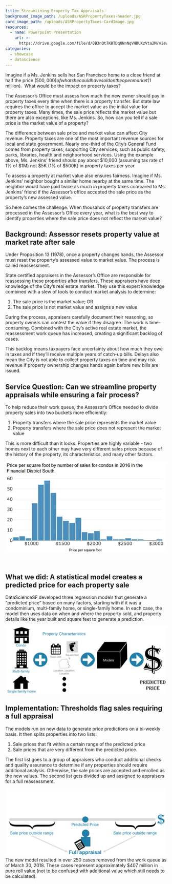 ```yaml
---
title: Streamlining Property Tax Appraisals
background_image_path: /uploads/ASRPropertyTaxes-header.jpg
card_image_path: /uploads/ASRPropertyTaxes-CardImage.jpg
resources:
  - name: Powerpoint Presentation
    url: >-
      https://drive.google.com/file/d/0B3nQt7K8TDq0NnNqVHBUXzVta2M/view?usp=sharing
categories:
  - showcase
  - datascience
---
```


Imagine if a Ms. Jenkins sells her San Francisco home to a close friend at half the price ($500,000) of what she could have sold on the open market ($1 million). &nbsp;What would be the impact on property taxes?

The Assessor’s Office must assess how much the new owner should pay in property taxes every time when there is a property transfer. But state law requires the office to accept the market value as the initial value for property taxes. Many times, the sale price reflects the market value but there are also exceptions, like Ms. Jenkins. So, how can you tell if a sale price is the market value of a property?

The difference between sale price and market value can affect City revenue. Property taxes are one of the most important revenue sources for local and state government. Nearly one-third of the City’s General Fund comes from property taxes, supporting City services, such as public safety, parks, libraries, health and neighborhood services. Using the example above, Ms. Jenkins’ friend should pay about $10,000 (assuming tax rate of 1% of $1M) not $5K (1% of $500K) in property taxes per year.

To assess a property at market value also ensures fairness. Imagine if Ms. Jenkins’ neighbor bought a similar home nearby at the same time. The neighbor would have paid twice as much in property taxes compared to Ms. Jenkins’ friend if the Assessor’s office accepted the sale price as the property’s new assessed value.

So here comes the challenge. When thousands of property transfers are processed in the Assessor’s Office every year, what is the best way to identify properties where the sale price does not reflect the market value?

## Background: Assessor resets property value at market rate after sale

Under Proposition 13 (1978), once a property changes hands, the Assessor must reset the property’s assessed value to market value. The process is called reassessment.

State certified appraisers in the Assessor’s Office are responsible for reassessing these properties after transfers. These appraisers have deep knowledge of the City’s real estate market. They use this expert knowledge combined with a slew of tools to conduct market analysis to determine:

1. The sale price is the market value; OR
2. The sale price is not market value and assigns a new value

During the process, appraisers carefully document their reasoning, so property owners can contest the value if they disagree. The work is time-consuming. Combined with the City’s active real estate market, the reassessment work queue has increased, creating a significant backlog of cases.

This backlog means taxpayers face uncertainty about how much they owe in taxes and if they’ll receive multiple years of catch-up bills. Delays also mean the City is not able to collect property taxes on time and may risk revenue if property ownership changes hands again before new bills are issued.

## Service Question: Can we streamline property appraisals while ensuring a fair process?

To help reduce their work queue, the Assessor’s Office needed to divide property sales into two buckets more efficiently:

1. Property transfers where the sale price represents the market value
2. Property transfers where the sale price does not represent the market value

This is more difficult than it looks. Properties are highly variable - two homes next to each other may have very different sales prices because of the history of the property, its characteristics, and many other factors.

![Price per square foot varies quite a bit - even in the same neighborhood](/uploads/asr-chart1.png)

&nbsp;

## What we did: A statistical model creates a predicted price for each property sale

DataScienceSF developed three regression models that generate a “predicted price” based on many factors, starting with if it was a condominium, multi-family home, or single-family home. In each case, the model then uses data on when and where the property sold, and property details like the year built and square feet to generate a prediction.

![The predicted price of a home is affected by many factors](/uploads/asr-chart2-1.png)

## Implementation: Thresholds flag sales requiring a full appraisal

The models run on new data to generate price predictions on a bi-weekly basis. It then splits properties into two lists:

1. Sale prices that fit within a certain range of the predicted price
2. Sale prices that are very different from the predicted price.

The first list goes to a group of appraisers who conduct additional checks and quality assurance to determine if any properties should require additional analysis. Otherwise, the sale prices are accepted and enrolled as the new values. The second list gets divided up and assigned to appraisers for a full reassessment.

![The new process streamlines the assessment of sales that look typical](/uploads/asr-chart3-1.png)<br>The new model resulted in over 250 cases removed from the work queue as of March 30, 2018. These cases represent approximately $407 million in pure roll value (not to be confused with additional value which still needs to be calculated).<br>&nbsp;